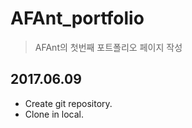 # AFAnt_portfolio
> AFAnt의 첫번째 포트폴리오 페이지 작성

## 2017.06.09
+ Create git repository.
+ Clone in local.